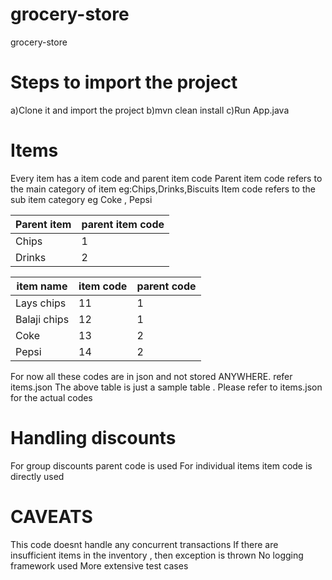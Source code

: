 # grocery-store
grocery-store

# Steps to import the project
a)Clone it and import the project
b)mvn clean install
c)Run App.java


# Items
Every item has a item code and parent item code
Parent item code refers to the main category of item eg:Chips,Drinks,Biscuits
Item code refers to the sub item category eg Coke , Pepsi

| Parent item   | parent item code |
| ------------- | -------------    |
| Chips         | 1                |
| Drinks        | 2                |

| item name     | item code     | parent code |
| ------------- | ------------- | -------------
| Lays chips    | 11            |   1         |
| Balaji chips  | 12            |   1         |
| Coke          | 13            |   2         |
| Pepsi         | 14            |   2         |

For now all these codes are in json and not stored ANYWHERE. refer items.json
The above table is just a sample table . Please refer to items.json for the actual codes

# Handling discounts
For group discounts parent code is used
For individual items item code is directly used

# CAVEATS
This code doesnt handle any concurrent transactions
If there are insufficient items in the inventory , then exception is thrown
No logging framework used
More extensive test cases
